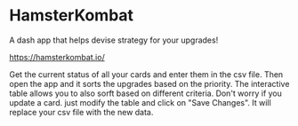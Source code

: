 # HamsterKombat
A dash app that helps devise strategy for your upgrades!

https://hamsterkombat.io/

Get the current status of all your cards and enter them in the csv file. Then open the app and it sorts the upgrades based on the priority. The interactive table allows you to also sorft based on different criteria. Don't worry if you update a card. just modify the table and click on "Save Changes". It will replace your csv file with the new data.
